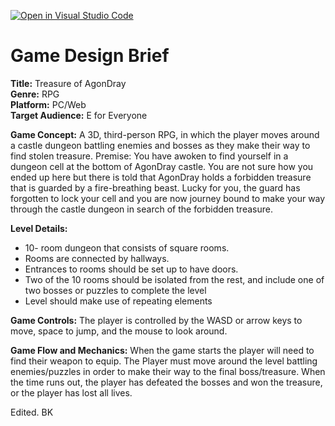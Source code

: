 [![Open in Visual Studio Code](https://classroom.github.com/assets/open-in-vscode-c66648af7eb3fe8bc4f294546bfd86ef473780cde1dea487d3c4ff354943c9ae.svg)](https://classroom.github.com/online_ide?assignment_repo_id=8380396&assignment_repo_type=AssignmentRepo)
# Game Design Brief
**Title:** Treasure of AgonDray  
**Genre:** RPG  
**Platform:** PC/Web  
**Target Audience:** E for Everyone  

**Game Concept:** A 3D, third-person RPG, in which the player moves around a castle dungeon battling enemies and bosses as they make their way to find stolen treasure.
Premise: You have awoken to find yourself in a dungeon cell at the bottom of AgonDray castle. You are not sure how you ended up here but there is told that AgonDray holds a forbidden treasure that is guarded by a fire-breathing beast. Lucky for you, the guard has forgotten to lock your cell and you are now journey bound to make your way through the castle dungeon in search of the forbidden treasure.

**Level Details:**
- 10- room dungeon that consists of square rooms.
- Rooms are connected by hallways.
- Entrances to rooms should be set up to have doors.
- Two of the 10 rooms should be isolated from the rest, and include one of two bosses or puzzles to complete the level
- Level should make use of repeating elements

**Game Controls:** The player is controlled by the WASD or arrow keys to move, space to jump, and the mouse to look around.

**Game Flow and Mechanics:** When the game starts the player will need to find their weapon to equip. The Player must move around the level battling enemies/puzzles in order to make their way to the final boss/treasure. When the time runs out, the player has defeated the bosses and won the treasure, or the player has lost all lives.

Edited. BK
